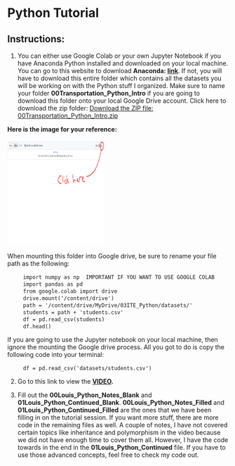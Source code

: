 # Python Tutorial

## Instructions:
  1. You can either use Google Colab or your own Jupyter Notebook if you have Anaconda Python installed and downloaded on your local machine. You can go to this website to download **Anaconda: [link](https://www.anaconda.com/download)**. If not, you will have to download this entire folder which contains all the datasets you will be working on with the Python stuff I organized. Make sure to name your folder **00Transportation_Python_Intro** if you are going to download this folder onto your local Google Drive account. Click here to download the zip folder: [Download the ZIP file: 00Transportation_Python_Intro.zip](https://github.com/lotlouischoitslab/Computational_Transportation_Science/blob/main/00Transportation_Python_Intro/00Transportation_Python_Intro.zip)


**Here is the image for your reference:**

<p>
    <img src="images/zip_download.png" width="220" height="240" />
</p>



When mounting this folder into Google drive, be sure to rename your file path as the following:

         import numpy as np  IMPORTANT IF YOU WANT TO USE GOOGLE COLAB
         import pandas as pd 
         from google.colab import drive
         drive.mount('/content/drive')
         path = '/content/drive/MyDrive/03ITE_Python/datasets/'
         students = path + 'students.csv'
         df = pd.read_csv(students)
         df.head()

If you are going to use the Jupyter notebook on your local machine, then ignore the mounting the Google drive process. All you got to do is copy the following code into your terminal:
  
         df = pd.read_csv('datasets/students.csv')

  2. Go to this link to view the **[VIDEO](https://www.canva.com/design/DAFtbdwJChQ/_dMqvxLOOUMN5jlvxX9eHQ/edit?utm_content=DAFtbdwJChQ&utm_campaign=designshare&utm_medium=link2&utm_source=sharebutton).**
  
  3. Fill out the **00Louis_Python_Notes_Blank** and **01Louis_Python_Continued_Blank**. **00Louis_Python_Notes_Filled** and **01Louis_Python_Continued_Filled** are the ones that we have been filling in on the tutorial session. If you want more stuff, there are more code in the remaining files as well.  A couple of notes, I have not covered certain topics like inheritance and polymorphism in the video because we did not have enough time to cover them all. However, I have the code towards in the end in the **01Louis_Python_Continued** file. If you have to use those advanced concepts, feel free to check my code out. 
